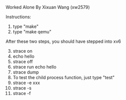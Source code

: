 Worked Alone By Xixuan Wang (xw2579)

Instructions:

1. type "make"
2. type "make qemu"

After these two steps, you should have stepped into xv6

3. strace on    
4. echo hello
5. strace off
6. strace run echo hello
7. strace dump
8. To test the child process function, just type "test"
9. strace -e xxx
10. strace -s
11. strace -f